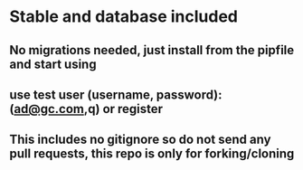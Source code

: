 # Stable and database included

## No migrations needed, just install from the pipfile and start using
## use test user (username, password): (ad@gc.com,q) or register
## This includes no gitignore so do not send any pull requests, this repo is only for forking/cloning
